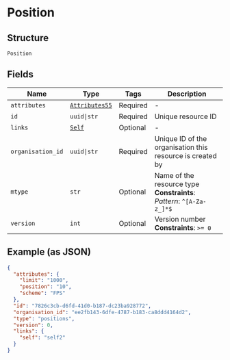 
# Position

## Structure

`Position`

## Fields

| Name | Type | Tags | Description |
|  --- | --- | --- | --- |
| `attributes` | [`Attributes55`](../../doc/models/attributes-55.md) | Required | - |
| `id` | `uuid\|str` | Required | Unique resource ID |
| `links` | [`Self`](../../doc/models/self.md) | Optional | - |
| `organisation_id` | `uuid\|str` | Required | Unique ID of the organisation this resource is created by |
| `mtype` | `str` | Optional | Name of the resource type<br>**Constraints**: *Pattern*: `^[A-Za-z_]*$` |
| `version` | `int` | Optional | Version number<br>**Constraints**: `>= 0` |

## Example (as JSON)

```json
{
  "attributes": {
    "limit": "1000",
    "position": "10",
    "scheme": "FPS"
  },
  "id": "7826c3cb-d6fd-41d0-b187-dc23ba928772",
  "organisation_id": "ee2fb143-6dfe-4787-b183-ca8ddd4164d2",
  "type": "positions",
  "version": 0,
  "links": {
    "self": "self2"
  }
}
```


